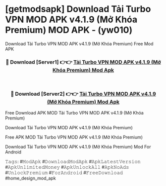 # [getmodsapk] Download Tải Turbo VPN MOD APK v4.1.9 (Mở Khóa Premium) MOD APK - (yw010)
Download Tải Turbo VPN MOD APK v4.1.9 (Mở Khóa Premium) Free Mod APK

<div align="center">
<h3>🔴 Download [Server1] 👉👉 <a href="https://apk-comot.site?title=Tải_Turbo_VPN_MOD_APK_v4.1.9_(Mở_Khóa_Premium)">Tải Turbo VPN MOD APK v4.1.9 (Mở Khóa Premium) Mod Apk</a></h3><br>

<h3>🔴 Download [Server2] 👉👉 <a href="https://apk-comot.site?title=Tải_Turbo_VPN_MOD_APK_v4.1.9_(Mở_Khóa_Premium)">Tải Turbo VPN MOD APK v4.1.9 (Mở Khóa Premium) Mod Apk</a></h3>
</div>


Free Download APK MOD Tải Turbo VPN MOD APK v4.1.9 (Mở Khóa Premium)

Download Tải Turbo VPN MOD APK v4.1.9 (Mở Khóa Premium) 

Free APK MOD Tải Turbo VPN MOD APK v4.1.9 (Mở Khóa Premium) 

Download Tải Turbo VPN MOD APK v4.1.9 (Mở Khóa Premium) Mod For Android

𝚃𝚊𝚐𝚜: #𝙼𝚘𝚍𝙰𝚙𝚔 #𝙳𝚘𝚠𝚗𝚕𝚘𝚊𝚍𝙼𝚘𝚍𝙰𝚙𝚔 #𝙰𝚙𝚔𝙻𝚊𝚝𝚎𝚜𝚝𝚅𝚎𝚛𝚜𝚒𝚘𝚗 #𝙰𝚙𝚔𝚄𝚗𝚕𝚒𝚖𝚒𝚝𝚎𝚍𝙼𝚘𝚗𝚎𝚢 #𝙰𝚙𝚔𝚄𝚗𝚕𝚘𝚌𝚔𝙰𝚕𝚕 #𝙰𝚙𝚔𝙽𝚘𝙰𝚍𝚜 #𝚄𝚗𝚕𝚘𝚌𝚔𝙿𝚛𝚎𝚖𝚒𝚞𝚖 #𝙵𝚘𝚛𝙰𝚗𝚍𝚛𝚘𝚒𝚍 #𝙵𝚛𝚎𝚎𝙳𝚘𝚠𝚗𝚕𝚘𝚊𝚍 #home_design_mod_apk